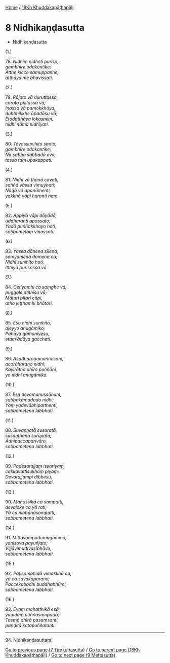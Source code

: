 
[Home](/) / [18Kh Khuddakapāṭhapāḷi](../18Kh.md)

# 8 Nidhikaṇḍasutta

* Nidhikaṇḍasutta

(1.)

78\. _Nidhiṃ nidheti puriso,_  
_gambhīre odakantike;_  
_Atthe kicce samuppanne,_  
_atthāya me bhavissati._  


(2.)

79\. _Rājato vā duruttassa,_  
_corato pīḷitassa vā;_  
_Iṇassa vā pamokkhāya,_  
_dubbhikkhe āpadāsu vā;_  
_Etadatthāya lokasmiṃ,_  
_nidhi nāma nidhīyati._  


(3.)

80\. _Tāvassunihito santo,_  
_gambhīre odakantike;_  
_Na sabbo sabbadā eva,_  
_tassa taṃ upakappati._  


(4.)

81\. _Nidhi vā ṭhānā cavati,_  
_saññā vāssa vimuyhati;_  
_Nāgā vā apanāmenti,_  
_yakkhā vāpi haranti naṃ._  


(5.)

82\. _Appiyā vāpi dāyādā,_  
_uddharanti apassato;_  
_Yadā puññakkhayo hoti,_  
_sabbametaṃ vinassati._  


(6.)

83\. _Yassa dānena sīlena,_  
_saṃyamena damena ca;_  
_Nidhī sunihito hoti,_  
_itthiyā purisassa vā._  


(7.)

84\. _Cetiyamhi ca saṃghe vā,_  
_puggale atithīsu vā;_  
_Mātari pitari cāpi,_  
_atho jeṭṭhamhi bhātari._  


(8.)

85\. _Eso nidhi sunihito,_  
_ajeyyo anugāmiko;_  
_Pahāya gamanīyesu,_  
_etaṃ ādāya gacchati._  


(9.)

86\. _Asādhāraṇamaññesaṃ,_  
_acorāharaṇo nidhi;_  
_Kayirātha dhīro puññāni,_  
_yo nidhi anugāmiko._  


(10.)

87\. _Esa devamanussānaṃ,_  
_sabbakāmadado nidhi;_  
_Yaṃ yadevābhipatthenti,_  
_sabbametena labbhati._  


(11.)

88\. _Suvaṇṇatā susaratā,_  
_susaṇṭhānā surūpatā;_  
_Ādhipaccaparivāro,_  
_sabbametena labbhati._  


(12.)

89\. _Padesarajjaṃ issariyaṃ,_  
_cakkavattisukhaṃ piyaṃ;_  
_Devarajjampi dibbesu,_  
_sabbametena labbhati._  


(13.)

90\. _Mānussikā ca sampatti,_  
_devaloke ca yā rati;_  
_Yā ca nibbānasampatti,_  
_sabbametena labbhati._  


(14.)

91\. _Mittasampadamāgamma,_  
_yonisova payuñjato;_  
_Vijjāvimuttivasībhāvo,_  
_sabbametena labbhati._  


(15.)

92\. _Paṭisambhidā vimokkhā ca,_  
_yā ca sāvakapāramī;_  
_Paccekabodhi buddhabhūmi,_  
_sabbametena labbhati._  


(16.)

93\. _Evaṃ mahatthikā esā,_  
_yadidaṃ puññasampadā;_  
_Tasmā dhīrā pasaṃsanti,_  
_paṇḍitā katapuññatanti._  


---

94\. Nidhikaṇḍasuttaṃ.



[Go to previous page (7 Tirokuṭṭasutta)](7.md) / [Go to parent page (18Kh Khuddakapāṭhapāḷi)](0.md) / [Go to next page (9 Mettasutta)](9.md)


